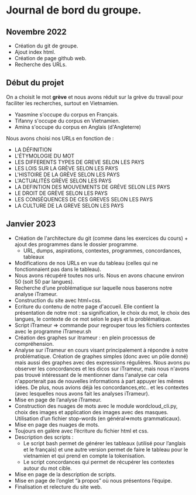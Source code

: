# Journal de bord du groupe.

## Novembre 2022
 - Création du git de groupe.
 -  Ajout index html.
 -  Création de page github web.
 -  Recherche des URLs. 


## Début du projet
On a choisit le mot **grève** et nous avons réduit sur la grève du travail pour faciliter les recherches, surtout en Vietnamien.
- Yaasmine s'occupe du corpus en Français.
- Tifanny s'occupe du corpus en Vietnamien.
- Amina s'occupe du corpus en Anglais (d'Angleterre)

Nous avons choisi nos URLs en fonction de :
- LA DÉFINITION
- L'ÉTYMOLOGIE DU MOT
- LES DIFFERENTS TYPES DE GREVE SELON LES PAYS
- LES LOIS SUR LA GRÈVE SELON LES PAYS
- L'HISTOIRE DE LA GRÈVE SELON LES PAYS
- L'ACTUALITÉS GRÈVE SELON LES PAYS
- LA DEFINTION DES MOUVEMENTS DE GRÈVE SELON LES PAYS
- LE DROIT DE GRÈVE SELON LES PAYS
- LES CONSÉQUENCES DE CES GREVES SELON LES PAYS
- LA CULTURE DE LA GREVE SELON LES PAYS

## Janvier 2023
- Création de l'architecture du git (comme dans les exercices du cours) + ajout des programmes dans le dossier programme.
  - URL, dumps, aspirations, contextes, programmes, concordances, tableaux
- Modifications de nos URLs en vue du tableau (celles qui ne fonctionnaient pas dans le tableau).
- Nous avons récupéré toutes nos urls. Nous en avons chacune environ 50 (soit 50 par langues).
- Recherche d’une problématique sur laquelle nous baserons notre analyse iTrameur.
- Construction du site avec html+css.
- Ecriture du contenu de notre page d'accueil. Elle contient la présentation de notre mot : sa signification, le choix du mot, le choix des langues, le contexte de ce mot selon le pays et la problématique. 
- Script iTrameur => commande pour regrouper tous les fichiers contextes avec le programme iTrameur.sh
- Création des graphes sur itrameur : en plein processus de compréhension.
- Analyse sur iTrameur en cours visant principalement à répondre à notre problématique.
Création de graphes simples (donc avec un pôle donné) mais aussi des graphes avec des expressions régulières. Nous avons pu observer les concordances et les dicos sur iTrameur, mais nous n'avons pas trouvé intéressant de le mentionner dans l'analyse car cela n'apporterait pas de nouvelles informations à part appuyer les mêmes idées. De plus, nous avions déjà les concordances,etc.. et les contextes (avec lesquelles nous avons fait les analyses iTrameur). 
- Mise en page de l’analyse iTrameur.
- Construction des nuages de mots avec le module wordcloud_cli.py, choix des images et application des images avec des masques. Utilisation d’un fichier stop-words (en général=>mots grammaticaux). 
- Mise en page des nuages de mots.
- Toujours en galère avec l’écriture du fichier html et css.
- Description des scripts : 
    - Le script bash permet de générer les tableaux (utilisé pour l’anglais et le français) et une autre version permet de faire le tableau pour le vietnamien et qui prend en compte la tokenisation.
    - Le script concordances qui permet de récupérer les contextes autour du mot cible.
- Mise en page de la description de scripts.
- Mise en page de l’onglet “à propos” où nous présentons l’équipe.
- Finalisation et relecture du site web.


